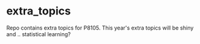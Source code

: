 # extra_topics

Repo contains extra topics for P8105. This year's extra topics will be shiny and .. statistical learning?